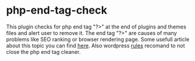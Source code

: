 # php-end-tag-check

This plugin checks for php end tag "?>" at the end of plugins and themes files and alert user to remove it. The end tag "?>" are causes of many problems like SEO ranking or browser rendering page. Some usefull article about this topic you can find [here](http://hardcorewp.com/2013/always-omit-closing-php-tags-in-wordpress-plugins/).
Also wordpress [rules](http://www.php-fig.org/psr/psr-2/) recomand to not close the php end tag cleaner.
